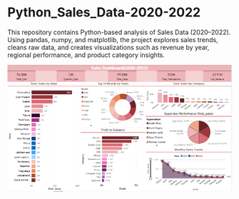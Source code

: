 # Python_Sales_Data-2020-2022
This repository contains Python-based analysis of Sales Data (2020–2022). Using pandas, numpy, and matplotlib, the project explores sales trends, cleans raw data, and creates visualizations such as revenue by year, regional performance, and product category insights.



![image alt](https://github.com/Daniyal07420/Python_Sales_Data-2020-2022/blob/main/Sales_Dashboard(2020-2022)Python.png?raw=true)
